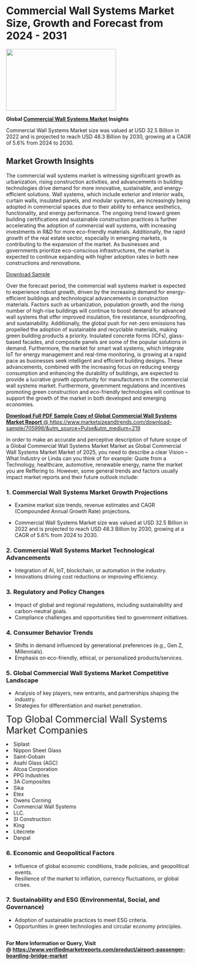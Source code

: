 <H1>Commercial Wall Systems Market Size, Growth and Forecast from 2024 - 2031</H1><img class="aligncenter size-medium wp-image-584254" src="https://thirdeyenews.in/wp-content/uploads/2024/09/Global-Market-Research-300x168.jpeg" alt="" width="300" height="168" /><p><strong>Global&nbsp;<a href="https://www.marketsizeandtrends.com/download-sample/705998/&amp;utm_source=Pulse&amp;utm_medium=219">Commercial Wall Systems Market</a> Insights</strong></p><p>Commercial Wall Systems Market size was valued at USD 32.5 Billion in 2022 and is projected to reach USD 48.3 Billion by 2030, growing at a CAGR of 5.6% from 2024 to 2030.</p><p><h2>Market Growth Insights</h2> <p>The commercial wall systems market is witnessing significant growth as urbanization, rising construction activities, and advancements in building technologies drive demand for more innovative, sustainable, and energy-efficient solutions. Wall systems, which include exterior and interior walls, curtain walls, insulated panels, and modular systems, are increasingly being adopted in commercial spaces due to their ability to enhance aesthetics, functionality, and energy performance. The ongoing trend toward green building certifications and sustainable construction practices is further accelerating the adoption of commercial wall systems, with increasing investments in R&D for more eco-friendly materials. Additionally, the rapid growth of the real estate sector, especially in emerging markets, is contributing to the expansion of the market. As businesses and governments prioritize eco-conscious infrastructures, the market is expected to continue expanding with higher adoption rates in both new constructions and renovations.</p> <p><a href="#download-sample">Download Sample</a></p> <p>Over the forecast period, the commercial wall systems market is expected to experience robust growth, driven by the increasing demand for energy-efficient buildings and technological advancements in construction materials. Factors such as urbanization, population growth, and the rising number of high-rise buildings will continue to boost demand for advanced wall systems that offer improved insulation, fire resistance, soundproofing, and sustainability. Additionally, the global push for net-zero emissions has propelled the adoption of sustainable and recyclable materials, making green building products a priority. Insulated concrete forms (ICFs), glass-based facades, and composite panels are some of the popular solutions in demand. Furthermore, the market for smart wall systems, which integrate IoT for energy management and real-time monitoring, is growing at a rapid pace as businesses seek intelligent and efficient building designs. These advancements, combined with the increasing focus on reducing energy consumption and enhancing the durability of buildings, are expected to provide a lucrative growth opportunity for manufacturers in the commercial wall systems market. Furthermore, government regulations and incentives promoting green construction and eco-friendly technologies will continue to support the growth of the market in both developed and emerging economies.</p> <p><a href="#get-more"></p><p><span class=""><strong>Download Full PDF Sample Copy of Global Commercial Wall Systems Market Report</strong> @ <a href="https://www.marketsizeandtrends.com/download-sample/705998/&amp;utm_source=Pulse&amp;utm_medium=219" target="_blank">https://www.marketsizeandtrends.com/download-sample/705998/&amp;utm_source=Pulse&amp;utm_medium=219</a></span></p><p>In order to make an accurate and perceptive description of future scope of a Global&nbsp;Commercial Wall Systems Market Market as Global&nbsp;Commercial Wall Systems Market Market of 2025, you need to describe a clear Vision &ndash; What Industry or Linda can you think of for example: Quote from a Technology, healthcare, automotive, renewable energy, name the market you are Reffering to. However, some general trends and factors usually impact market reports and their future outlook include:</p><h3>1.&nbsp;<strong>Commercial Wall Systems Market Growth Projections</strong></h3><ul><li>Examine market size trends, revenue estimates and CAGR (Compounded Annual Growth Rate) projections.</li><li><p>Commercial Wall Systems Market size was valued at USD 32.5 Billion in 2022 and is projected to reach USD 48.3 Billion by 2030, growing at a CAGR of 5.6% from 2024 to 2030.</p></li></ul><h3>2.&nbsp;<strong>Commercial Wall Systems Market Technological Advancements</strong></h3><ul><li>Integration of AI, IoT, blockchain, or automation in the industry.</li><li>Innovations driving cost reductions or improving efficiency.</li></ul><h3>3.&nbsp;<strong>Regulatory and Policy Changes</strong></h3><ul><li>Impact of global and regional regulations, including sustainability and carbon-neutral goals.</li><li>Compliance challenges and opportunities tied to government initiatives.</li></ul><h3>4.&nbsp;<strong>Consumer Behavior Trends</strong></h3><ul><li>Shifts in demand influenced by generational preferences (e.g., Gen Z, Millennials).</li><li>Emphasis on eco-friendly, ethical, or personalized products/services.</li></ul><h3>5.&nbsp;<strong>Global Commercial Wall Systems Market Competitive Landscape</strong></h3><ul><li>Analysis of key players, new entrants, and partnerships shaping the industry.</li><li>Strategies for differentiation and market penetration.</li></ul><p data-pm-slice="1 1 []"><span style="color: inherit; font-family: inherit; font-size: 25px;">Top Global Commercial Wall Systems Market Companies</span></p><div class="" data-test-id=""><p><li>Siplast</li><li> Nippon Sheet Glass</li><li> Saint-Gobain</li><li> Asahi Glass (AGC)</li><li> Alcoa Corporation</li><li> PPG Industries</li><li> 3A Composites</li><li> Sika</li><li> Etex</li><li> Owens Corning</li><li> Commercial Wall Systems</li><li> LLC.</li><li> SI Construction</li><li> King</li><li> Litecrete</li><li> Danpal</li></p></div><h3>6.&nbsp;<strong>Economic and Geopolitical Factors</strong></h3><ul><li>Influence of global economic conditions, trade policies, and geopolitical events.</li><li>Resilience of the market to inflation, currency fluctuations, or global crises.</li></ul><h3>7.&nbsp;<strong>Sustainability and ESG (Environmental, Social, and Governance)</strong></h3><ul><li>Adoption of sustainable practices to meet ESG criteria.</li><li>Opportunities in green technologies and circular economy principles.</li></ul><h2><strong style="font-size: 14px;">For More Information or Query, Visit @&nbsp;</strong><a style="background-color: #ffffff; font-size: 14px;" href="https://www.marketsizeandtrends.com/report/commercial-wall-systems-market/" target="_blank">https://www.verifiedmarketreports.com/product/airport-passenger-boarding-bridge-market</a></h2>
